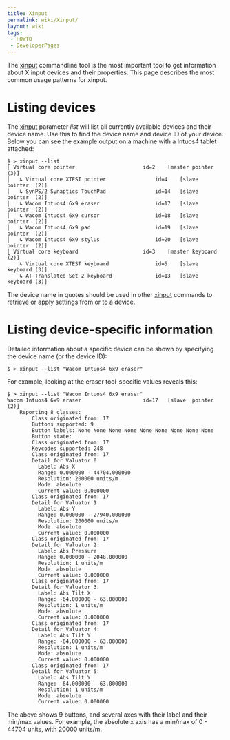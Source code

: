 ```yaml
---
title: Xinput
permalink: wiki/Xinput/
layout: wiki
tags:
 - HOWTO
 - DeveloperPages
---
```


<noinclude>

The [xinput](http://cgit.freedesktop.org/xorg/app/xinput) commandline
tool is the most important tool to get information about X input devices
and their properties. This page describes the most common usage patterns
for xinput.

Listing devices
===============

</noinclude>

The [xinput](xinput "wikilink") parameter *list* will list all currently
available devices and their device name. Use this to find the device
name and device ID of your device. Below you can see the example output
on a machine with a Intuos4 tablet attached:

    $ > xinput --list
    ⎡ Virtual core pointer                      id=2    [master pointer  (3)]
    ⎜   ↳ Virtual core XTEST pointer                id=4    [slave  pointer  (2)]
    ⎜   ↳ SynPS/2 Synaptics TouchPad                id=14   [slave  pointer  (2)]
    ⎜   ↳ Wacom Intuos4 6x9 eraser                  id=17   [slave  pointer  (2)]
    ⎜   ↳ Wacom Intuos4 6x9 cursor                  id=18   [slave  pointer  (2)]
    ⎜   ↳ Wacom Intuos4 6x9 pad                     id=19   [slave  pointer  (2)]
    ⎜   ↳ Wacom Intuos4 6x9 stylus                  id=20   [slave  pointer  (2)]
    ⎣ Virtual core keyboard                     id=3    [master keyboard (2)]
        ↳ Virtual core XTEST keyboard               id=5    [slave  keyboard (3)]
        ↳ AT Translated Set 2 keyboard              id=13   [slave  keyboard (3)]

The device name in quotes should be used in other
[xinput](xinput "wikilink") commands to retrieve or apply settings from
or to a device.

<noinclude>

Listing device-specific information
===================================

</noinclude>

Detailed information about a specific device can be shown by specifying
the device name (or the device ID):

    $ > xinput --list "Wacom Intuos4 6x9 eraser"

<noinclude> For example, looking at the eraser tool-specific values
reveals this:

    $ > xinput --list "Wacom Intuos4 6x9 eraser"
    Wacom Intuos4 6x9 eraser                    id=17   [slave  pointer  (2)]
        Reporting 8 classes:
            Class originated from: 17
            Buttons supported: 9
            Button labels: None None None None None None None None None
            Button state:
            Class originated from: 17
            Keycodes supported: 248
            Class originated from: 17
            Detail for Valuator 0:
              Label: Abs X
              Range: 0.000000 - 44704.000000
              Resolution: 200000 units/m
              Mode: absolute
              Current value: 0.000000
            Class originated from: 17
            Detail for Valuator 1:
              Label: Abs Y
              Range: 0.000000 - 27940.000000
              Resolution: 200000 units/m
              Mode: absolute
              Current value: 0.000000
            Class originated from: 17
            Detail for Valuator 2:
              Label: Abs Pressure
              Range: 0.000000 - 2048.000000
              Resolution: 1 units/m
              Mode: absolute
              Current value: 0.000000
            Class originated from: 17
            Detail for Valuator 3:
              Label: Abs Tilt X
              Range: -64.000000 - 63.000000
              Resolution: 1 units/m
              Mode: absolute
              Current value: 0.000000
            Class originated from: 17
            Detail for Valuator 4:
              Label: Abs Tilt Y
              Range: -64.000000 - 63.000000
              Resolution: 1 units/m
              Mode: absolute
              Current value: 0.000000
            Class originated from: 17
            Detail for Valuator 5:
              Label: Abs Tilt Y
              Range: -64.000000 - 63.000000
              Resolution: 1 units/m
              Mode: absolute
              Current value: 0.000000

The above shows 9 buttons, and several axes with their label and their
min/max values. For example, the absolute x axis has a min/max of 0 -
44704 units, with 20000 units/m. </noinclude>
